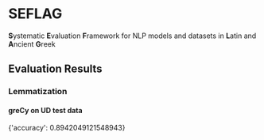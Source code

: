 # SEFLAG
**S**ystematic **E**valuation **F**ramework for NLP models and datasets in **L**atin and **A**ncient **G**reek

## Evaluation Results
### Lemmatization
#### greCy on UD test data
{'accuracy': 0.8942049121548943}
